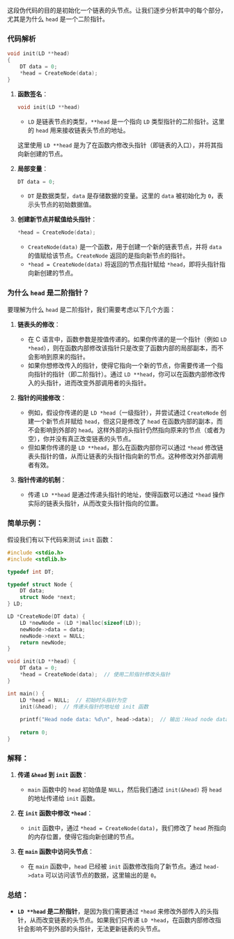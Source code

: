 这段伪代码的目的是初始化一个链表的头节点。让我们逐步分析其中的每个部分，尤其是为什么 `head` 是一个二阶指针。

### 代码解析

```c
void init(LD **head)
{
    DT data = 0;
    *head = CreateNode(data);
}
```

1. **函数签名**：
    
    ```c
    void init(LD **head)
    ```
    
    - `LD` 是链表节点的类型，`**head` 是一个指向 `LD` 类型指针的二阶指针。这里的 `head` 用来接收链表头节点的地址。
    
    这里使用 `LD **head` 是为了在函数内修改头指针（即链表的入口），并将其指向新创建的节点。
    
2. **局部变量**：
    
    ```c
    DT data = 0;
    ```
    
    - `DT` 是数据类型，`data` 是存储数据的变量。这里的 `data` 被初始化为 `0`，表示头节点的初始数据值。
3. **创建新节点并赋值给头指针**：
    
    ```c
    *head = CreateNode(data);
    ```
    
    - `CreateNode(data)` 是一个函数，用于创建一个新的链表节点，并将 `data` 的值赋给该节点。`CreateNode` 返回的是指向新节点的指针。
    - `*head = CreateNode(data)` 将返回的节点指针赋给 `*head`，即将头指针指向新创建的节点。

### 为什么 `head` 是二阶指针？

要理解为什么 `head` 是二阶指针，我们需要考虑以下几个方面：

1. **链表头的修改**：
    
    - 在 C 语言中，函数参数是按值传递的。如果你传递的是一个指针（例如 `LD *head`），则在函数内部修改该指针只是改变了函数内部的局部副本，而不会影响到原来的指针。
    - 如果你想修改传入的指针，使得它指向一个新的节点，你需要传递一个指向指针的指针（即二阶指针）。通过 `LD **head`，你可以在函数内部修改传入的头指针，进而改变外部调用者的头指针。
2. **指针的间接修改**：
    
    - 例如，假设你传递的是 `LD *head`（一级指针），并尝试通过 `CreateNode` 创建一个新节点并赋给 `head`，但这只是修改了 `head` 在函数内部的副本，而不会影响到外部的 `head`。这样外部的头指针仍然指向原来的节点（或者为空），你并没有真正改变链表的头节点。
    - 但如果你传递的是 `LD **head`，那么在函数内部你可以通过 `*head` 修改链表头指针的值，从而让链表的头指针指向新的节点。这种修改对外部调用者有效。
3. **指针传递的机制**：
    
    - 传递 `LD **head` 是通过传递头指针的地址，使得函数可以通过 `*head` 操作实际的链表头指针，从而改变头指针指向的位置。

### 简单示例：

假设我们有以下代码来测试 `init` 函数：

```c
#include <stdio.h>
#include <stdlib.h>

typedef int DT;

typedef struct Node {
    DT data;
    struct Node *next;
} LD;

LD *CreateNode(DT data) {
    LD *newNode = (LD *)malloc(sizeof(LD));
    newNode->data = data;
    newNode->next = NULL;
    return newNode;
}

void init(LD **head) {
    DT data = 0;
    *head = CreateNode(data);  // 使用二阶指针修改头指针
}

int main() {
    LD *head = NULL;  // 初始时头指针为空
    init(&head);  // 传递头指针的地址给 init 函数
    
    printf("Head node data: %d\n", head->data);  // 输出：Head node data: 0
    
    return 0;
}
```

### 解释：

1. **传递 `&head` 到 `init` 函数**：
    
    - `main` 函数中的 `head` 初始值是 `NULL`，然后我们通过 `init(&head)` 将 `head` 的地址传递给 `init` 函数。
2. **在 `init` 函数中修改 `*head`**：
    
    - `init` 函数中，通过 `*head = CreateNode(data)`，我们修改了 `head` 所指向的内存位置，使得它指向新创建的节点。
3. **在 `main` 函数中访问头节点**：
    
    - 在 `main` 函数中，`head` 已经被 `init` 函数修改指向了新节点。通过 `head->data` 可以访问该节点的数据，这里输出的是 `0`。

### 总结：

- **`LD **head` 是二阶指针**，是因为我们需要通过 `*head` 来修改外部传入的头指针，从而改变链表的头节点。如果我们只传递 `LD *head`，在函数内部修改指针会影响不到外部的头指针，无法更新链表的头节点。